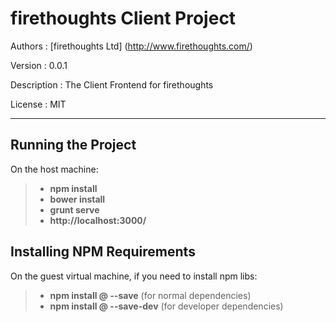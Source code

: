 firethoughts Client Project
======================

Authors     :   [firethoughts Ltd] (http://www.firethoughts.com/)

Version     :   0.0.1

Description :   The Client Frontend for firethoughts

License     :   MIT

------------------------------------------------------------------------

Running the Project
-------------------

On the host machine:

> -   **npm install**
> -   **bower install**
> -   **grunt serve**
> -   **http://localhost:3000/**


Installing NPM Requirements
---------------------------

On the guest virtual machine, if you need to install npm libs:

> -  **npm install <package>@<version> --save** (for normal dependencies)
> -  **npm install <package>@<version> --save-dev** (for developer dependencies)
